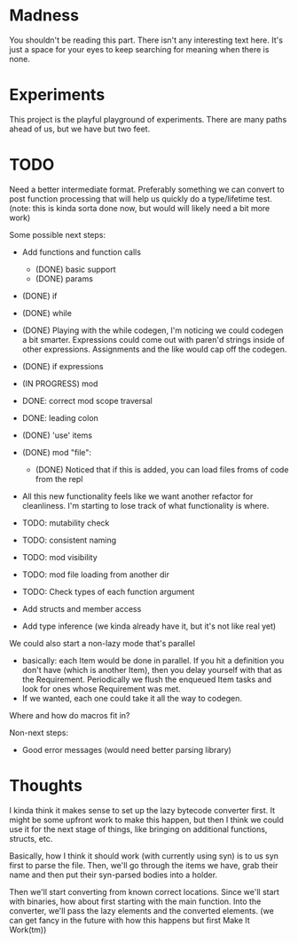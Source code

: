 # Madness

You shouldn't be reading this part.  There isn't any interesting text here.  It's just a space for your eyes to keep searching for meaning when there is none.

# Experiments

This project is the playful playground of experiments. There are many paths ahead of us, but we have but two feet.

# TODO

Need a better intermediate format.  Preferably something we can convert to post function processing that will help us quickly do a type/lifetime test. (note: this is kinda sorta done now, but would will likely need a bit more work)

Some possible next steps:

* Add functions and function calls
  * (DONE) basic support
  * (DONE) params
* (DONE) if
* (DONE) while
* (DONE) Playing with the while codegen, I'm noticing we could codegen a bit smarter.  Expressions could come out with paren'd strings inside of other expressions.  Assignments and the like would cap off the codegen.
* (DONE) if expressions
* (IN PROGRESS) mod
*   DONE: correct mod scope traversal
*   DONE: leading colon
* (DONE) 'use' items
* (DONE) mod "file":
  * (DONE) Noticed that if this is added, you can load files froms of code from the repl

* All this new functionality feels like we want another refactor for cleanliness.  I'm starting to lose track of what functionality is where.
* TODO: mutability check
* TODO: consistent naming
* TODO: mod visibility
* TODO: mod file loading from another dir
* TODO: Check types of each function argument
* Add structs and member access
* Add type inference (we kinda already have it, but it's not like real yet)

We could also start a non-lazy mode that's parallel
  * basically: each Item would be done in parallel.  If you hit a definition you don't have (which is another Item), then
    you delay yourself with that as the Requirement.  Periodically we flush the enqueued Item tasks and look for ones whose
    Requirement was met.  
  * If we wanted, each one could take it all the way to codegen.

Where and how do macros fit in?




Non-next steps:

* Good error messages (would need better parsing library)




# Thoughts

I kinda think it makes sense to set up the lazy bytecode converter first.  It might be some upfront work to make this happen, but then I think we could use it for the next stage of things, like bringing 
on additional functions, structs, etc.

Basically, how I think it should work (with currently using syn) is to us syn first to parse the file.  Then, we'll go through the items we have, grab their name and then put their syn-parsed bodies into a holder.

Then we'll start converting from known correct locations.  Since we'll start with binaries, how about first starting with the main function.  Into the converter, we'll pass the lazy elements and the converted elements. (we can get fancy in the future with how this happens but first Make It Work(tm))
